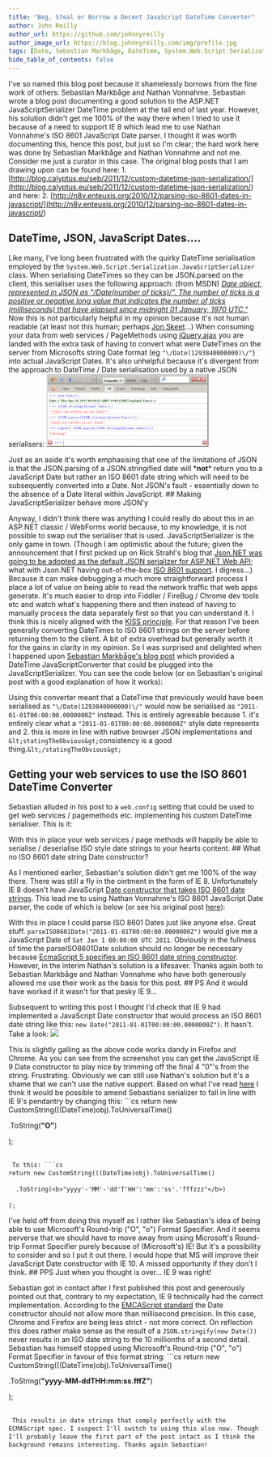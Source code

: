 ```yaml
---
title: "Beg, Steal or Borrow a Decent JavaScript DateTime Converter"
author: John Reilly
author_url: https://github.com/johnnyreilly
author_image_url: https://blog.johnnyreilly.com/img/profile.jpg
tags: [Date, Sebastian Markbåge, DateTime, System.Web.Script.Serialization.JavaScriptSerializer, EMCAScript standard, json, javascript, Serialization, Nathan Vonnahme]
hide_table_of_contents: false
---
```

I've so named this blog post because it shamelessly borrows from the fine work of others: Sebastian Markbåge and Nathan Vonnahme. Sebastian wrote a blog post documenting a good solution to the ASP.NET JavaScriptSerializer DateTime problem at the tail end of last year. However, his solution didn't get me 100% of the way there when I tried to use it because of a need to support IE 8 which lead me to use Nathan Vonnahme's ISO 8601 JavaScript Date parser. I thought it was worth documenting this, hence this post, but just so I'm clear; the hard work here was done by Sebastian Markbåge and Nathan Vonnahme and not me. Consider me just a curator in this case. The original blog posts that I am drawing upon can be found here: 1. [http://blog.calyptus.eu/seb/2011/12/custom-datetime-json-serialization/](<http://blog.calyptus.eu/seb/2011/12/custom-datetime-json-serialization/>) and here: 
2. [http://n8v.enteuxis.org/2010/12/parsing-iso-8601-dates-in-javascript/](<http://n8v.enteuxis.org/2010/12/parsing-iso-8601-dates-in-javascript/>)



## DateTime, JSON, JavaScript Dates....

Like many, I've long been frustrated with the quirky DateTime serialisation employed by the `System.Web.Script.Serialization.JavaScriptSerializer` class. When serialising DateTimes so they can be JSON.parsed on the client, this serialiser uses the following approach: (from MSDN) [*Date object, represented in JSON as "\/Date(number of ticks)\/". The number of ticks is a positive or negative long value that indicates the number of ticks (milliseconds) that have elapsed since midnight 01 January, 1970 UTC."*](<http://msdn.microsoft.com/en-us/library/system.web.script.serialization.javascriptserializer.aspx>) Now this is not particularly helpful in my opinion because it's not human readable (at least not this human; perhaps [Jon Skeet](<http://stackoverflow.com/users/22656/jon-skeet>)...) When consuming your data from web services / PageMethods using [jQuery.ajax](<http://api.jquery.com/jQuery.ajax/>) you are landed with the extra task of having to convert what were DateTimes on the server from Microsofts string Date format (eg `"\/Date(1293840000000)\/"`) into actual JavaScript Dates. It's also unhelpful because it's divergent from the approach to DateTime / Date serialisation used by a native JSON serialisers: ![](../static/blog/2012-04-28-beg-steal-or-borrow-decent-javascript/FireBug-Dates.png)

 Just as an aside it's worth emphasising that one of the limitations of JSON is that the JSON.parsing of a JSON.stringified date will \***not**\* return you to a JavaScript Date but rather an ISO 8601 date string which will need to be subsequently converted into a Date. Not JSON's fault - essentially down to the absence of a Date literal within JavaScript. ## Making JavaScriptSerializer behave more JSON'y

Anyway, I didn't think there was anything I could really do about this in an ASP.NET classic / WebForms world because, to my knowledge, it is not possible to swap out the serialiser that is used. JavaScriptSerializer is the only game in town. (Though I am optimistic about the future; given the announcement that I first picked up on Rick Strahl's blog that [Json.NET was going to be adopted as the default JSON serializer for ASP.NET Web API](<http://www.west-wind.com/weblog/posts/2012/Mar/09/Using-an-alternate-JSON-Serializer-in-ASPNET-Web-API>); what with Json.NET having out-of-the-box [ISO 8601 support](<http://james.newtonking.com/archive/2009/02/20/good-date-times-with-json-net.aspx>). I digress...) Because it can make debugging a much more straightforward process I place a lot of value on being able to read the network traffic that web apps generate. It's much easier to drop into Fiddler / FireBug / Chrome dev tools etc and watch what's happening there and then instead of having to manually process the data separately first so that you can understand it. I think this is nicely aligned with the [KISS principle](<http://en.wikipedia.org/wiki/KISS_principle>). For that reason I've been generally converting DateTimes to ISO 8601 strings on the server before returning them to the client. A bit of extra overhead but generally worth it for the gains in clarity in my opinion. So I was surprised and delighted when I happened upon [Sebastian Markbåge's blog post](<http://blog.calyptus.eu/seb/2011/12/custom-datetime-json-serialization/>) which provided a DateTime JavaScriptConverter that could be plugged into the JavaScriptSerializer. You can see the code below (or on Sebastian's original post with a good explanation of how it works): <script src="https://gist.github.com/2489976.js?file=DateTimeJavaScriptConverter.cs"></script>

 Using this converter meant that a DateTime that previously would have been serialised as `"\/Date(1293840000000)\/"` would now be serialised as `"2011-01-01T00:00:00.0000000Z"` instead. This is entirely agreeable because 1. it's entirely clear what a `"2011-01-01T00:00:00.0000000Z"` style date represents and
2. this is more in line with native browser JSON implementations and `&lt;statingTheObvious&gt;`consistency is a good thing.`&lt;/statingTheObvious&gt;`



## Getting your web services to use the ISO 8601 DateTime Converter

Sebastian alluded in his post to a `web.config` setting that could be used to get web services / pagemethods etc. implementing his custom DateTime serialiser. This is it: <script src="https://gist.github.com/2489976.js?file=web.config"></script>

 With this in place your web services / page methods will happily be able to serialise / deserialise ISO style date strings to your hearts content. ## What no ISO 8601 date string Date constructor?

As I mentioned earlier, Sebastian's solution didn't get me 100% of the way there. There was still a fly in the ointment in the form of IE 8. Unfortunately IE 8 doesn't have JavaScript [Date constructor that takes ISO 8601 date strings](<https://developer.mozilla.org/en/JavaScript/Reference/Global_Objects/Date/parse>). This lead me to using Nathan Vonnahme's ISO 8601 JavaScript Date parser, the code of which is below (or see his original post [here](<http://n8v.enteuxis.org/2010/12/parsing-iso-8601-dates-in-javascript/>)): <script src="https://gist.github.com/2489976.js?file=parseISO8601Date.js"></script>

 With this in place I could parse ISO 8601 Dates just like anyone else. Great stuff. `parseISO8601Date("2011-01-01T00:00:00.0000000Z")` would give me a JavaScript Date of `Sat Jan 1 00:00:00 UTC 2011`. Obviously in the fullness of time the parseISO8601Date solution should no longer be necessary because [EcmaScript 5 specifies an ISO 8601 date string constructor](<http://es5.github.com/#x15.9.3.2>). However, in the interim Nathan's solution is a lifesaver. Thanks again both to Sebastian Markbåge and Nathan Vonnahme who have both generously allowed me use their work as the basis for this post. ## PS And it would have worked if it wasn't for that pesky IE 9...

Subsequent to writing this post I thought I'd check that IE 9 had implemented a JavaScript Date constructor that would process an ISO 8601 date string like this: `new Date("2011-01-01T00:00:00.0000000Z")`. It hasn't. Take a look: ![](../static/blog/2012-04-28-beg-steal-or-borrow-decent-javascript/IE9%2B%2528shakes%2Bfist%2529.png)

 This is slightly galling as the above code works dandy in Firefox and Chrome. As you can see from the screenshot you can get the JavaScript IE 9 Date constructor to play nice by trimming off the final 4 "0"'s from the string. Frustrating. Obviously we can still use Nathan's solution but it's a shame that we can't use the native support. Based on what I've read [here](<http://msdn.microsoft.com/en-us/library/az4se3k1.aspx#Roundtrip>) I think it would be possible to amend Sebastians serializer to fall in line with IE 9's pendantry by changing this: ```cs
return new CustomString(((DateTime)obj).ToUniversalTime()

  .ToString(<b>"O"</b>)

);
```

 To this: ```cs
return new CustomString(((DateTime)obj).ToUniversalTime()

  .ToString(<b>"yyyy'-'MM'-'dd'T'HH':'mm':'ss'.'fffzzz"</b>)

);
```

 I've held off from doing this myself as I rather like Sebastian's idea of being able to use Microsoft's Round-trip ("O", "o") Format Specifier. And it seems perverse that we should have to move away from using Microsoft's Round-trip Format Specifier purely because of (Microsoft's) IE! But it's a possibility to consider and so I put it out there. I would hope that MS will improve their JavaScript Date constructor with IE 10. A missed opportunity if they don't I think. ## PPS Just when you thought is over... IE 9 was right!

Sebastian got in contact after I first published this post and generously pointed out that, contrary to my expectation, IE 9 technically had the correct implementation. According to the [EMCAScript standard](<http://es5.github.com/#x15.9.1.15>) the Date constructor should not allow more than millisecond precision. In this case, Chrome and Firefox are being less strict - not more correct. On reflection this does rather make sense as the result of a `JSON.stringify(new Date())` never results in an ISO date string to the 10 millionths of a second detail. Sebastian has himself stopped using Microsoft's Round-trip ("O", "o") Format Specifier in favour of this format string: ```cs
return new CustomString(((DateTime)obj).ToUniversalTime()

  .ToString(<b>"yyyy-MM-ddTHH:mm:ss.fffZ"</b>)

);
```

 This results in date strings that comply perfectly with the ECMAScript spec. I suspect I'll switch to using this also now. Though I'll probably leave the first part of the post intact as I think the background remains interesting. Thanks again Sebastian!
